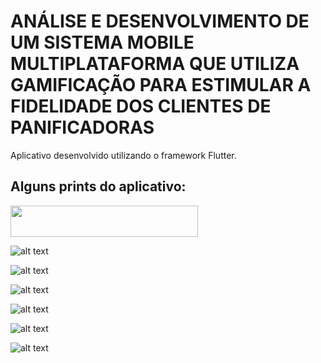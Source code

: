 # ANÁLISE E DESENVOLVIMENTO DE UM SISTEMA MOBILE MULTIPLATAFORMA QUE UTILIZA GAMIFICAÇÃO PARA ESTIMULAR A FIDELIDADE DOS CLIENTES DE PANIFICADORAS



Aplicativo desenvolvido utilizando o framework Flutter.

## Alguns prints do aplicativo:
<img src="https://github.com/ArielMota/AppFlutterTCC/blob/master/assets/images/print_do_app/tela_welcome.jpg"  height="50" width="300" align="middle"/>


![alt text](https://github.com/ArielMota/AppFlutterTCC/blob/master/assets/images/print_do_app/tela_welcome.jpg?raw=true)

![alt text](https://github.com/ArielMota/AppFlutterTCC/blob/master/assets/images/print_do_app/logincli.jpg?raw=true)

![alt text](https://github.com/ArielMota/AppFlutterTCC/blob/master/assets/images/print_do_app/cadastrocli.jpg?raw=true)

![alt text](https://github.com/ArielMota/AppFlutterTCC/blob/master/assets/images/print_do_app/alterar_senha.jpg?raw=true)

![alt text](https://github.com/ArielMota/AppFlutterTCC/blob/master/assets/images/print_do_app/historico_ganhadores.jpg?raw=true)

![alt text](https://github.com/ArielMota/AppFlutterTCC/blob/master/assets/images/print_do_app/printChatbot.jpg?raw=true)
